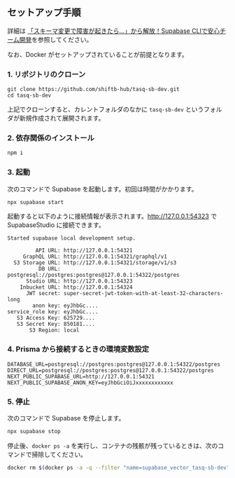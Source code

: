 ## セットアップ手順

詳細は [「スキーマ変更で障害が起きたら...」から解放！Supabase CLIで安心チーム開発](https://shiftb.dev/blog/TyuN4ipm_fA0)を参照してください。

なお、Docker がセットアップされていることが前提となります。

### 1. リポジトリのクローン

```
git clone https://github.com/shiftb-hub/tasq-sb-dev.git
cd tasq-sb-dev
```

上記でクローンすると、カレントフォルダのなかに `tasq-sb-dev` というフォルダが新規作成されて展開されます。

### 2. 依存関係のインストール

```bash
npm i
```

### 3. 起動

次のコマンドで Supabase を起動します。初回は時間がかかります。

```bash
npx supabase start
```

起動すると以下のように接続情報が表示されます。http://127.0.0.1:54323 で SupabaseStudio に接続できます。

```
Started supabase local development setup.

         API URL: http://127.0.0.1:54321
     GraphQL URL: http://127.0.0.1:54321/graphql/v1
  S3 Storage URL: http://127.0.0.1:54321/storage/v1/s3
          DB URL: postgresql://postgres:postgres@127.0.0.1:54322/postgres
      Studio URL: http://127.0.0.1:54323
    Inbucket URL: http://127.0.0.1:54324
      JWT secret: super-secret-jwt-token-with-at-least-32-characters-long
        anon key: eyJhbGc....
service_role key: eyJhbGc....
   S3 Access Key: 625729....
   S3 Secret Key: 850181....
       S3 Region: local
```

### 4. Prisma から接続するときの環境変数設定

```
DATABASE_URL=postgresql://postgres:postgres@127.0.0.1:54322/postgres
DIRECT_URL=postgresql://postgres:postgres@127.0.0.1:54322/postgres
NEXT_PUBLIC_SUPABASE_URL=http://127.0.0.1:54321
NEXT_PUBLIC_SUPABASE_ANON_KEY=eyJhbGciOiJxxxxxxxxxxxx
```

### 5. 停止

次のコマンドで Supabase を停止します。

```bash
npx supabase stop
```

停止後、`docker ps -a` を実行し、コンテナの残骸が残っているときは、次のコマンドで掃除してください。

```bash
docker rm $(docker ps -a -q --filter "name=supabase_vector_tasq-sb-dev")
```
